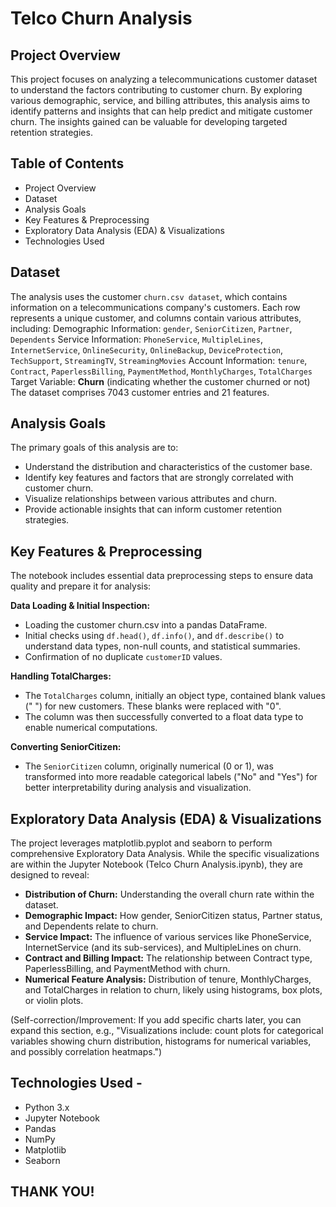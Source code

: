 # Telco Churn Analysis
## Project Overview
This project focuses on analyzing a telecommunications customer dataset to understand the factors contributing to customer churn. By exploring various demographic, service, and billing attributes, this analysis aims to identify patterns and insights that can help predict and mitigate customer churn. The insights gained can be valuable for developing targeted retention strategies.

## Table of Contents
- Project Overview
- Dataset
- Analysis Goals
- Key Features & Preprocessing
- Exploratory Data Analysis (EDA) & Visualizations
- Technologies Used

## Dataset
The analysis uses the customer ```churn.csv dataset```, which contains information on a telecommunications company's customers. Each row represents a unique customer, and columns contain various attributes, including:
Demographic Information: ```gender```, ```SeniorCitizen```, ```Partner```, ```Dependents```
Service Information: ```PhoneService```, ```MultipleLines```, ```InternetService```, ```OnlineSecurity```, ```OnlineBackup```, ```DeviceProtection```, ```TechSupport```, ```StreamingTV```, ```StreamingMovies```
Account Information: ```tenure```, ```Contract```, ```PaperlessBilling```, ```PaymentMethod```, ```MonthlyCharges```, ```TotalCharges```
Target Variable: **Churn** (indicating whether the customer churned or not)
The dataset comprises 7043 customer entries and 21 features.

## Analysis Goals
The primary goals of this analysis are to:

- Understand the distribution and characteristics of the customer base.
- Identify key features and factors that are strongly correlated with customer churn.
- Visualize relationships between various attributes and churn.
- Provide actionable insights that can inform customer retention strategies.

## Key Features & Preprocessing
The notebook includes essential data preprocessing steps to ensure data quality and prepare it for analysis:

**Data Loading & Initial Inspection:**

  - Loading the customer churn.csv into a pandas DataFrame.
  - Initial checks using ```df.head()```, ```df.info()```, and ```df.describe()``` to understand data types, non-null counts, and statistical summaries.
  - Confirmation of no duplicate ```customerID``` values.

**Handling TotalCharges:**
  - The ```TotalCharges``` column, initially an object type, contained blank values (" ") for new customers. These blanks were replaced with "0".
  - The column was then successfully converted to a float data type to enable numerical computations.

**Converting SeniorCitizen:**
  - The ```SeniorCitizen``` column, originally numerical (0 or 1), was transformed into more readable categorical labels ("No" and "Yes") for better interpretability during analysis and visualization.

## Exploratory Data Analysis (EDA) & Visualizations
The project leverages matplotlib.pyplot and seaborn to perform comprehensive Exploratory Data Analysis. While the specific visualizations are within the Jupyter Notebook (Telco Churn Analysis.ipynb), they are designed to reveal:

  - **Distribution of Churn:** Understanding the overall churn rate within the dataset.
  - **Demographic Impact:** How gender, SeniorCitizen status, Partner status, and Dependents relate to churn.
  - **Service Impact:** The influence of various services like PhoneService, InternetService (and its sub-services), and MultipleLines on churn.
  - **Contract and Billing Impact:** The relationship between Contract type, PaperlessBilling, and PaymentMethod with churn.
  - **Numerical Feature Analysis:** Distribution of tenure, MonthlyCharges, and TotalCharges in relation to churn, likely using histograms, box plots, or violin plots.

(Self-correction/Improvement: If you add specific charts later, you can expand this section, e.g., "Visualizations include: count plots for categorical variables showing churn distribution, histograms for numerical variables, and possibly correlation heatmaps.")



## Technologies Used -
- Python 3.x
- Jupyter Notebook
- Pandas
- NumPy
- Matplotlib
- Seaborn

## THANK YOU!
